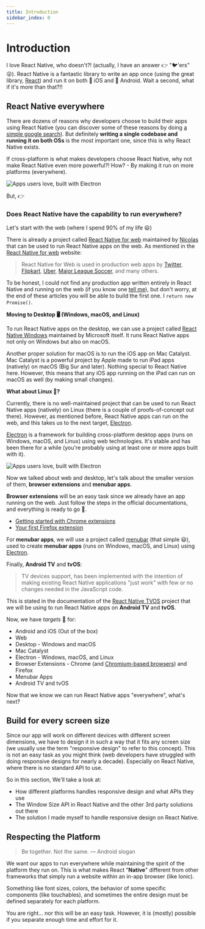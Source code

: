 ```yaml
---
title: Introduction
sidebar_index: 0
---
```


# Introduction

I love React Native, who doesn't?! (actually, I have an answer 👉 "🐦'ers" 😜). React Native is a fantastic library to write an app once (using the great library, [React](https://reactjs.org/)) and run it on both 🍎 iOS and 🤖 Android. Wait a second, what if it's more than that?!!

## React Native everywhere

There are dozens of reasons why developers choose to build their apps using React Native (you can discover some of these reasons by doing [a simple google search](https://googlethatforyou.com?q=Why%20Use%20React%20Native%20for%20Your%20Mobile%20App?)). But definitely **writing a single codebase and running it on both OSs** is the most important one, since this is why React Native exists.

If cross-platform is what makes developers choose React Native, why not make React Native even more powerful?! How? - By making it run on more platforms (everywhere).

![Apps users love, built with Electron](/react-native-everywhere.jpg)

But, 👉

### Does React Native have the capability to run everywhere?

Let's start with the web (where I spend 90% of my life 😃)

There is already a project called [React Native for web](https://necolas.github.io/react-native-web/) maintained by [Nicolas](https://twitter.com/necolas) that can be used to run React Native apps on the web. As mentioned in the [React Native for web](https://necolas.github.io/react-native-web/) website:

> React Native for Web is used in production web apps by [Twitter](https://twitter.com/), [Flipkart](https://twitter.com/naqvitalha/status/969577892991549440), [Uber](https://www.youtube.com/watch?v=RV9rxrNIxnY), [Major League Soccer](https://matchcenter.mlssoccer.com/), and many others.

To be honest, I could not find any production app written entirely in React Native and running on the web (if you know one [tell me](https://twitter.com/compose/tweet?text=@yamankatby)), but don't worry, at the end of these articles you will be able to build the first one. I `return new Promise()`.

**Moving to Desktop 🖥 (Windows, macOS, and Linux)**

To run React Native apps on the desktop, we can use a project called [React Native Windows](https://microsoft.github.io/react-native-windows/) maintained by Microsoft itself. It runs React Native apps not only on Windows but also on macOS.

Another proper solution for macOS is to run the iOS app on Mac Catalyst. Mac Catalyst is a powerful project by Apple made to run iPad apps (natively) on macOS (Big Sur and later). Nothing special to React Native here. However, this means that any iOS app running on the iPad can run on macOS as well (by making small changes).

**What about Linux 🐧?**

Currently, there is no well-maintained project that can be used to run React Native apps (natively) on Linux (there is a couple of proofs-of-concept out there). However, as mentioned before, React Native apps can run on the web, and this takes us to the next target, [Electron](https://electronjs.org/).

[Electron](https://electronjs.org/) is a framework for building cross-platform desktop apps (runs on Windows, macOS, and Linux) using web technologies. It's stable and has been there for a while (you're probably using at least one or more apps built with it).

![Apps users love, built with Electron](/electron-showcase-apps.jpg)

Now we talked about web and desktop, let's talk about the smaller version of them, **browser extensions** and **menubar apps**.

**Browser extensions** will be an easy task since we already have an app running on the web. Just follow the steps in the official documentations, and everything is ready to go 💨.

- [Getting started with Chrome extensions](https://developer.chrome.com/docs/extensions/mv3/getstarted/)
- [Your first Firefox extension](https://developer.mozilla.org/en-US/docs/Mozilla/Add-ons/WebExtensions/Your_first_WebExtension)

For **menubar apps**, we will use a project called [menubar](https://github.com/maxogden/menubar) (that simple 😃), used to create **menubar apps** (runs on Windows, macOS, and Linux) using [Electron](https://electronjs.org/).

Finally, **Android TV** and **tvOS**:

> TV devices support, has been implemented with the intention of making existing React Native applications "just work" with few or no changes needed in the JavaScript code.

This is stated in the documentation of the [React Native TVOS](https://github.com/react-native-tvos/react-native-tvos) project that we will be using to run React Native apps on **Android TV** and **tvOS**.

Now, we have _targets_ 🎯 for:

- Android and iOS (Out of the box)
- Web
- Desktop - Windows and macOS
- Mac Catalyst
- Electron - Windows, macOS, and Linux
- Browser Extensions - Chrome (and [Chromium-based browsers](https://wikipedia.org/wiki/Chromium_(web_browser))) and Firefox
- Menubar Apps
- Android TV and tvOS

Now that we know we can run React Native apps "everywhere", what's next?

## Build for every screen size

Since our app will work on different devices with different screen dimensions, we have to design it in such a way that it fits any screen size (we usually use the term "responsive design" to refer to this concept). This is not an easy task as you might think (web developers have struggled with doing responsive designs for nearly a decade). Especially on React Native, where there is no standard API to use.

So in this section, We'll take a look at:

- How different platforms handles responsive design and what APIs they use
- The Window Size API in React Native and the other 3rd party solutions out there
- The solution I made myself to handle responsive design on React Native.

## Respecting the Platform

> Be together. Not the same. — Android slogan

We want our apps to run everywhere while maintaining the spirit of the platform they run on. This is what makes React "**Native**" different from other frameworks that simply run a website within an in-app browser (like Ionic).

Something like font sizes, colors, the behavior of some specific components (like touchables), and sometimes the entire design must be defined separately for each platform.

You are right... nor this will be an easy task. However, it is (mostly) possible if you separate enough time and effort for it.

